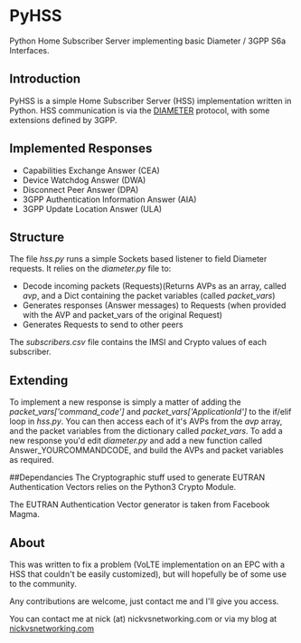 # PyHSS

Python Home Subscriber Server implementing basic Diameter / 3GPP S6a Interfaces.


## Introduction
PyHSS is a simple Home Subscriber Server (HSS) implementation written in Python.
HSS communication is via the [DIAMETER](https://tools.ietf.org/html/rfc6733) protocol, with some extensions defined by 3GPP.

## Implemented Responses 
 * Capabilities Exchange Answer (CEA)
 * Device Watchdog Answer (DWA)
 * Disconnect Peer Answer (DPA)
 * 3GPP Authentication Information Answer (AIA)
 * 3GPP Update Location Answer (ULA)

 
## Structure
The file *hss.py* runs a simple Sockets based listener to field Diameter requests.
It relies on the *diameter.py* file to:
 * Decode incoming packets (Requests)(Returns AVPs as an array, called *avp*, and a Dict containing the packet variables (called *packet_vars*)
 * Generates responses (Answer messages) to Requests (when provided with the AVP and packet_vars of the original Request)
 * Generates Requests to send to other peers
 
The *subscribers.csv* file contains the IMSI and Crypto values of each subscriber.

 
## Extending
To implement a new response is simply a matter of adding the *packet_vars['command_code']* and *packet_vars['ApplicationId']* to the if/elif loop in *hss.py*.
You can then access each of it's AVPs from the *avp* array, and the packet variables from the dictionary called *packet_vars*.
To add a new response you'd edit *diameter.py* and add a new function called Answer_YOURCOMMANDCODE, and build the AVPs and packet variables as required.

##Dependancies 
The Cryptographic stuff used to generate EUTRAN Authentication Vectors relies on the Python3 Crypto Module.

The EUTRAN Authentication Vector generator is taken from Facebook Magma.

## About
This was written to fix a problem (VoLTE implementation on an EPC with a HSS that couldn't be easily customized), but will hopefully be of some use to the community.

Any contributions are welcome, just contact me and I'll give you access.

You can contact me at nick (at) nickvsnetworking.com or via my blog at [nickvsnetworking.com](https://nickvsnetworking.com)
